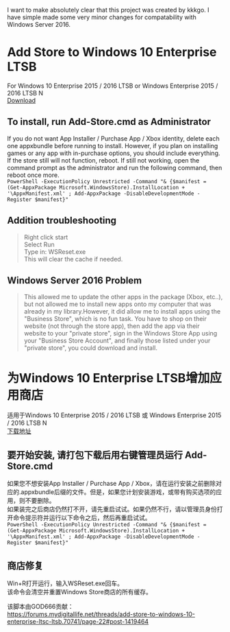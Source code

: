 I want to make absolutely clear that this project was created by kkkgo.  I have simple made some very minor changes for compatability with Windows Server 2016.

# Add Store to Windows 10 Enterprise LTSB  
For Windows 10 Enterprise 2015 / 2016 LTSB or Windows Enterprise 2015 / 2016 LTSB N  
[Download](https://github.com/lixuy/LTSB-Add-MicrosoftStore/archive/2016.zip)  
## To install, run Add-Store.cmd as Administrator  
If you do not want App Installer / Purchase App / Xbox identity, delete each one appxbundle before running to install. However, if you plan on installing games or any app with in-purchase options, you should include everything.  
If the store still will not function, reboot. If still not working, open the command prompt as the administrator and run the following command, then reboot once more.  
```PowerShell -ExecutionPolicy Unrestricted -Command "& {$manifest = (Get-AppxPackage Microsoft.WindowsStore).InstallLocation + '\AppxManifest.xml' ; Add-AppxPackage -DisableDevelopmentMode -Register $manifest}"```    
## Addition troubleshooting    
>Right click start  
Select Run  
Type in: WSReset.exe  
This will clear the cache if needed.  
## Windows Server 2016 Problem  
>This allowed me to update the other apps in the package (Xbox, etc..), but not allowed me to install new apps onto my computer that was already in my library.However, it did allow me to install apps using the "Business Store", which is no fun task. You have to shop on their website (not through the store app), then add the app via their website to your "private store", sign in the Windows Store App using your "Business Store Account", and finally those listed under your "private store", you could download and install.
  
# 为Windows 10 Enterprise LTSB增加应用商店  
适用于Windows 10 Enterprise 2015 / 2016 LTSB 或 Windows Enterprise 2015 / 2016 LTSB N  
[下载地址](https://github.com/lixuy/LTSB-Add-MicrosoftStore/archive/2016.zip)  
## 要开始安装, 请打包下载后用右键管理员运行 Add-Store.cmd   
如果您不想安装App Installer / Purchase App / Xbox，请在运行安装之前删除对应的.appxbundle后缀的文件。但是，如果您计划安装游戏，或带有购买选项的应用，则不要删除。   
如果装完之后商店仍然打不开，请先重启试试。如果仍然不行，请以管理员身份打开命令提示符并运行以下命令之后，然后再重启试试。  
```PowerShell -ExecutionPolicy Unrestricted -Command "& {$manifest = (Get-AppxPackage Microsoft.WindowsStore).InstallLocation + '\AppxManifest.xml' ; Add-AppxPackage -DisableDevelopmentMode -Register $manifest}"```    
## 商店修复    
Win+R打开运行，输入WSReset.exe回车。    
该命令会清空并重置Windows Store商店的所有缓存。    
  
该脚本由GOD666贡献：    
https://forums.mydigitallife.net/threads/add-store-to-windows-10-enterprise-ltsc-ltsb.70741/page-22#post-1419464
